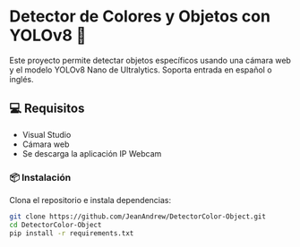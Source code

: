 # Detector de Colores y Objetos con YOLOv8 🚀

Este proyecto permite detectar objetos específicos usando una cámara web y el modelo YOLOv8 Nano de Ultralytics. Soporta entrada en español o inglés.

## 💻 Requisitos

- Visual Studio 
- Cámara web
- Se descarga la aplicación IP Webcam

### 📦 Instalación

Clona el repositorio e instala dependencias:

```bash
git clone https://github.com/JeanAndrew/DetectorColor-Object.git
cd DetectorColor-Object
pip install -r requirements.txt
